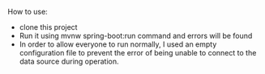 How to use:
- clone this project
- Run it using mvnw spring-boot:run command and errors will be found
- In order to allow everyone to run normally, I used an empty configuration file to prevent the error of being unable to connect to the data source during operation.
